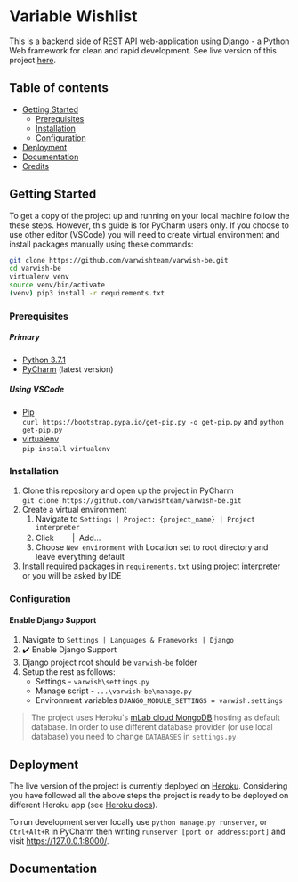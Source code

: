 Variable Wishlist
==============
This is a backend side of REST API web-application using [Django](https://www.djangoproject.com/) - a Python Web framework for clean and rapid development. See live version of this project [here](https://varwish-be.heroku.com).


Table of contents
---------------------
  - [Getting Started](#getting-started)
	  - [Prerequisites](#prerequisites)
	  - [Installation](#installation)
	  - [Configuration](#configuration)
  - [Deployment](#deployment)
  - [Documentation](#documentation)
  - [Credits](#credits)


## Getting Started
To get a copy of the project up and running on your local machine follow the these steps. However, this guide is for PyCharm users only. If you choose to use other editor (VSCode) you will need to create virtual environment and install packages manually using these commands:
```bash
git clone https://github.com/varwishteam/varwish-be.git
cd varwish-be
virtualenv venv
source venv/bin/activate
(venv) pip3 install -r requirements.txt
```

### Prerequisites
##### Primary
- [Python 3.7.1](https://www.python.org/downloads/release/python-371/)
- [PyCharm](https://www.jetbrains.com/pycharm/) (latest version)
##### Using VSCode
- [Pip](https://pip.pypa.io/en/stable/) \
`curl https://bootstrap.pypa.io/get-pip.py -o get-pip.py` and `python get-pip.py`
- [virtualenv](https://virtualenv.pypa.io/en/latest/) \
`pip install virtualenv`

### Installation
1. Clone this repository and open up the project in PyCharm \
`git clone https://github.com/varwishteam/varwish-be.git`
3. Create a virtual environment
	1. Navigate to `Settings | Project: {project_name} | Project interpreter`
	2. Click &nbsp;<img src="https://image.flaticon.com/icons/svg/126/126472.svg" height="17" width="17"> &nbsp;| &nbsp;Add...
	3. Choose `New environment` with Location set to root directory and leave everything default
4. Install required packages in `requirements.txt` using project interpreter or you will be asked by IDE

### Configuration
#### Enable Django Support
1. Navigate to  `Settings | Languages & Frameworks | Django`
2. :heavy_check_mark: Enable Django Support
3. Django project root should be `varwish-be` folder
4. Setup the rest as follows:
	* Settings - `varwish\settings.py`
	* Manage script  - `...\varwish-be\manage.py`
	* Environment variables `DJANGO_MODULE_SETTINGS = varwish.settings`
	
> The project uses Heroku's [mLab cloud MongoDB](https://www.mlab.com/) hosting as default database. In order to use different database provider (or use local database) you need to change `DATABASES` in `settings.py`


## Deployment
The live version of the project is currently deployed on [Heroku](https://heroku.com/). Considering you have followed all the above steps the project is ready to be deployed on different Heroku app (see [Heroku docs](https://devcenter.heroku.com/categories/python-support)).

To run development server locally use `python manage.py runserver`, or `Ctrl+Alt+R` in PyCharm then writing `runserver [port or address:port]` and visit https://127.0.0.1:8000/.

## Documentation
